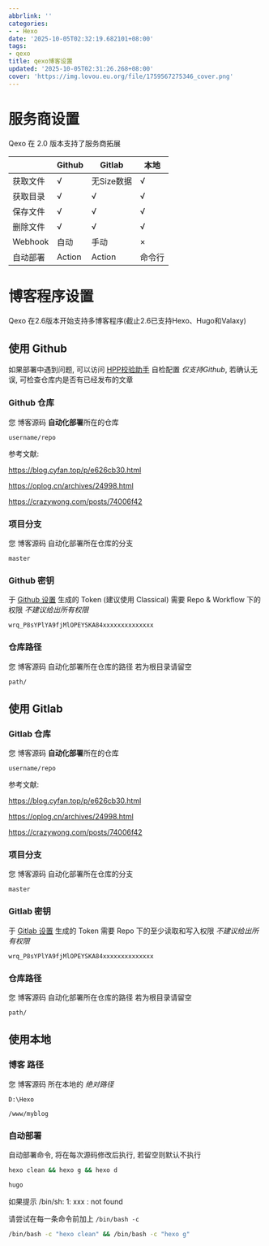 ```yaml
---
abbrlink: ''
categories:
- - Hexo
date: '2025-10-05T02:32:19.682101+08:00'
tags:
- qexo
title: qexo博客设置
updated: '2025-10-05T02:31:26.268+08:00'
cover: 'https://img.lovou.eu.org/file/1759567275346_cover.png'
---
```

# 服务商设置

Qexo 在 2.0 版本支持了服务商拓展


|          | Github | Gitlab     | 本地   |
| -------- | ------ | ---------- | ------ |
| 获取文件 | √     | 无Size数据 | √     |
| 获取目录 | √     | √         | √     |
| 保存文件 | √     | √         | √     |
| 删除文件 | √     | √         | √     |
| Webhook  | 自动   | 手动       | ×     |
| 自动部署 | Action | Action     | 命令行 |

# 博客程序设置

Qexo 在2.6版本开始支持多博客程序(截止2.6已支持Hexo、Hugo和Valaxy)

## 使用 Github

如果部署中遇到问题, 可以访问 [HPP校验助手](https://hexoplusplus.cronfly.workers.dev/?step=start) 自检配置 *仅支持Github*, 若确认无误, 可检查仓库内是否有已经发布的文章

### Github 仓库

您 博客源码 **自动化部署**所在的仓库

```
username/repo
```

参考文献:

https://blog.cyfan.top/p/e626cb30.html

https://oplog.cn/archives/24998.html

https://crazywong.com/posts/74006f42

### 项目分支

您 博客源码 自动化部署所在仓库的分支

```
master
```

### Github 密钥

于 [Github 设置](https://github.com/settings/tokens) 生成的 Token (建议使用 Classical)
需要 Repo & Workflow 下的权限 *不建议给出所有权限*

```
wrq_P8sYPlYA9fjMlOPEYSKA84xxxxxxxxxxxxxx
```

### 仓库路径

您 博客源码 自动化部署所在仓库的路径 若为根目录请留空

```
path/
```

## 使用 Gitlab

### Gitlab 仓库

您 博客源码 **自动化部署**所在的仓库

```
username/repo
```

参考文献:

https://blog.cyfan.top/p/e626cb30.html

https://oplog.cn/archives/24998.html

https://crazywong.com/posts/74006f42

### 项目分支

您 博客源码 自动化部署所在仓库的分支

```
master
```

### Gitlab 密钥

于 [Gitlab 设置](https://gitlab.com/-/profile/personal_access_tokens) 生成的 Token
需要 Repo 下的至少读取和写入权限 *不建议给出所有权限*

```
wrq_P8sYPlYA9fjMlOPEYSKA84xxxxxxxxxxxxxx
```

### 仓库路径

您 博客源码 自动化部署所在仓库的路径 若为根目录请留空

```
path/
```

## 使用本地

### 博客 路径

您 博客源码 所在本地的 *绝对路径*

```
D:\Hexo
```

```
/www/myblog
```

### 自动部署

自动部署命令, 将在每次源码修改后执行, 若留空则默认不执行

```bash
hexo clean && hexo g && hexo d
```

```bash
hugo
```

如果提示 /bin/sh: 1: xxx : not found

请尝试在每一条命令前加上 `/bin/bash -c`

```bash
/bin/bash -c "hexo clean" && /bin/bash -c "hexo g"
```
